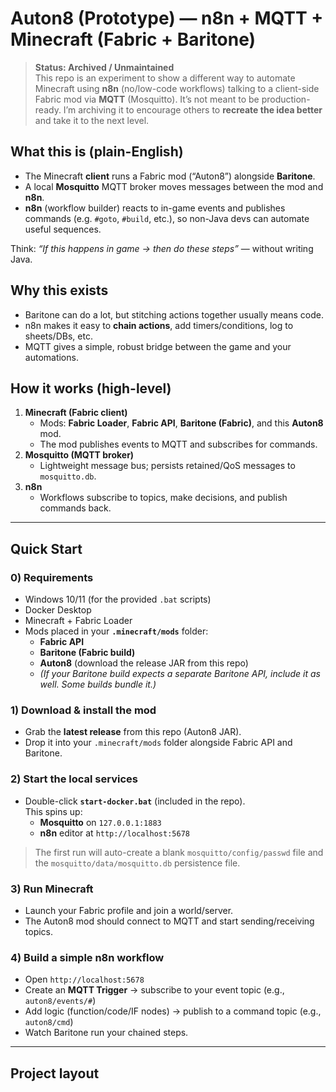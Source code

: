# Auton8 (Prototype) — n8n + MQTT + Minecraft (Fabric + Baritone)

> **Status: Archived / Unmaintained**  
> This repo is an experiment to show a different way to automate Minecraft using **n8n** (no/low-code workflows) talking to a client-side Fabric mod via **MQTT** (Mosquitto). It’s not meant to be production-ready. I’m archiving it to encourage others to **recreate the idea better** and take it to the next level.

## What this is (plain-English)
- The Minecraft **client** runs a Fabric mod (“Auton8”) alongside **Baritone**.
- A local **Mosquitto** MQTT broker moves messages between the mod and **n8n**.
- **n8n** (workflow builder) reacts to in-game events and publishes commands (e.g. `#goto`, `#build`, etc.), so non-Java devs can automate useful sequences.

Think: _“If this happens in game → then do these steps”_ — without writing Java.

## Why this exists
- Baritone can do a lot, but stitching actions together usually means code.
- n8n makes it easy to **chain actions**, add timers/conditions, log to sheets/DBs, etc.
- MQTT gives a simple, robust bridge between the game and your automations.

## How it works (high-level)
1. **Minecraft (Fabric client)**
    - Mods: **Fabric Loader**, **Fabric API**, **Baritone (Fabric)**, and this **Auton8** mod.
    - The mod publishes events to MQTT and subscribes for commands.
2. **Mosquitto (MQTT broker)**
    - Lightweight message bus; persists retained/QoS messages to `mosquitto.db`.
3. **n8n**
    - Workflows subscribe to topics, make decisions, and publish commands back.




---

## Quick Start

### 0) Requirements
- Windows 10/11 (for the provided `.bat` scripts)
- Docker Desktop
- Minecraft + Fabric Loader
- Mods placed in your **`.minecraft/mods`** folder:
    - **Fabric API**
    - **Baritone (Fabric build)**
    - **Auton8** (download the release JAR from this repo)
    - *(If your Baritone build expects a separate Baritone API, include it as well. Some builds bundle it.)*

### 1) Download & install the mod
- Grab the **latest release** from this repo (Auton8 JAR).
- Drop it into your `.minecraft/mods` folder alongside Fabric API and Baritone.

### 2) Start the local services
- Double-click **`start-docker.bat`** (included in the repo).  
  This spins up:
    - **Mosquitto** on `127.0.0.1:1883`
    - **n8n** editor at `http://localhost:5678`

> The first run will auto-create a blank `mosquitto/config/passwd` file and the `mosquitto/data/mosquitto.db` persistence file.

### 3) Run Minecraft
- Launch your Fabric profile and join a world/server.
- The Auton8 mod should connect to MQTT and start sending/receiving topics.

### 4) Build a simple n8n workflow
- Open `http://localhost:5678`
- Create an **MQTT Trigger** → subscribe to your event topic (e.g., `auton8/events/#`)
- Add logic (function/code/IF nodes) → publish to a command topic (e.g., `auton8/cmd`)
- Watch Baritone run your chained steps.

---

## Project layout
